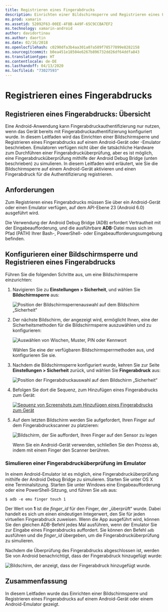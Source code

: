 ```yaml
---
title: Registrieren eines Fingerabdrucks
description: Einrichten einer Bildschirmsperre und Registrieren eines Fingerabdrucks auf einem Android-Gerät oder -Emulator.
ms.prod: xamarin
ms.assetid: 52092F63-00EE-4F8B-A49F-65C9CCBA7EF2
ms.technology: xamarin-android
author: davidortinau
ms.author: daortin
ms.date: 02/16/2018
ms.openlocfilehash: c0290dfa3b4aa301a07a589f78577899e8282158
ms.sourcegitcommit: b0ea451e18504e6267b896732dd26df64ddfa843
ms.translationtype: HT
ms.contentlocale: de-DE
ms.lasthandoff: 04/13/2020
ms.locfileid: "73027593"
---
```

# <a name="enrolling-a-fingerprint"></a>Registrieren eines Fingerabdrucks

## <a name="enrolling-a-fingerprint-overview"></a>Registrieren eines Fingerabdrucks: Übersicht

Eine Android-Anwendung kann Fingerabdruckauthentifizierung nur nutzen, wenn das Gerät bereits mit Fingerabdruckauthentifizierung konfiguriert wurde. In diesem Leitfaden wird das Einrichten einer Bildschirmsperre und Registrieren eines Fingerabdrucks auf einem Android-Gerät oder -Emulator beschrieben. Emulatoren verfügen nicht über die tatsächliche Hardware zum Durchführen einer Fingerabdrucküberprüfung, aber es ist möglich, eine Fingerabdrucküberprüfung mithilfe der Android Debug Bridge (unten beschrieben) zu simulieren.  In diesem Leitfaden wird erläutert, wie Sie die Bildschirmsperre auf einem Android-Gerät aktivieren und einen Fingerabdruck für die Authentifizierung registrieren.

## <a name="requirements"></a>Anforderungen

Zum Registrieren eines Fingerabdrucks müssen Sie über ein Android-Gerät oder einen Emulator verfügen, auf dem API-Ebene 23 (Android 6.0) ausgeführt wird.

Die Verwendung der Android Debug Bridge (ADB) erfordert Vertrautheit mit der Eingabeaufforderung, und die ausführbare **ADB**-Datei muss sich im Pfad (PATH) Ihrer Bash-, PowerShell- oder Eingabeaufforderungsumgebung befinden.

## <a name="configuring-a-screen-lock-and-enrolling-a-fingerprint"></a>Konfigurieren einer Bildschirmsperre und Registrieren eines Fingerabdrucks 

Führen Sie die folgenden Schritte aus, um eine Bildschirmsperre einzurichten:

1. Navigieren Sie zu **Einstellungen > Sicherheit**, und wählen Sie **Bildschirmsperre** aus:

    ![Position der Bildschirmsperrenauswahl auf dem Bildschirm „Sicherheit“](enrolling-fingerprint-images/testing-01.png)

2. Der nächste Bildschirm, der angezeigt wird, ermöglicht Ihnen, eine der Sicherheitsmethoden für die Bildschirmsperre auszuwählen und zu konfigurieren: 

    ![Auswählen von Wischen, Muster, PIN oder Kennwort](enrolling-fingerprint-images/testing-02.png)

   Wählen Sie eine der verfügbaren Bildschirmsperrmethoden aus, und konfigurieren Sie sie.

3. Nachdem die Bildschirmsperre konfiguriert wurde, kehren Sie zur Seite **Einstellungen > Sicherheit** zurück, und wählen Sie **Fingerabdruck** aus:

    ![Position der Fingerabdruckauswahl auf dem Bildschirm „Sicherheit“](enrolling-fingerprint-images/testing-03.png)

4. Befolgen Sie dort die Sequenz, zum Hinzufügen eines Fingerabdrucks zum Gerät:

    [![Sequenz von Screenshots zum Hinzufügen eines Fingerabdrucks zum Gerät](enrolling-fingerprint-images/testing-04-sml.png)](enrolling-fingerprint-images/testing-04.png#lightbox)

5. Auf dem letzten Bildschirm werden Sie aufgefordert, Ihren Finger auf dem Fingerabdruckscanner zu platzieren: 

    ![Bildschirm, der Sie auffordert, Ihren Finger auf den Sensor zu legen](enrolling-fingerprint-images/testing-05.png)

    Wenn Sie ein Android-Gerät verwenden, schließen Sie den Prozess ab, indem mit einem Finger den Scanner berühren. 

### <a name="simulating-a-fingerprint-scan-on-the-emulator"></a>Simulieren einer Fingerabdrucküberprüfung im Emulator

In einem Android-Emulator ist es möglich, eine Fingerabdrucküberprüfung mithilfe der Android Debug Bridge zu simulieren. Starten Sie unter OS X eine Terminalsitzung. Starten Sie unter Windows eine Eingabeaufforderung oder eine PowerShell-Sitzung, und führen Sie `adb` aus:

```shell
$ adb -e emu finger touch 1
```

Der Wert von **1** ist die _finger\_id_ für den Finger, der „überprüft“ wurde. Dabei handelt es sich um einen eindeutigen Integerwert, den Sie für jeden virtuellen Fingerabdruck zuweisen. Wenn die App ausgeführt wird, können Sie den gleichen ADB-Befehl jedes Mal ausführen, wenn der Emulator Sie zur Eingabe eines Fingerabdrucks auffordert. Sie können den Befehl `adb` ausführen und die _finger\_id_ übergeben, um die Fingerabdrucküberprüfung zu simulieren.

Nachdem die Überprüfung des Fingerabdrucks abgeschlossen ist, werden Sie von Android benachrichtigt, dass der Fingerabdruck hinzugefügt wurde:  

![Bildschirm, der anzeigt, dass der Fingerabdruck hinzugefügt wurde.](enrolling-fingerprint-images/testing-06.png)

## <a name="summary"></a>Zusammenfassung 

In diesem Leitfaden wurde das Einrichten einer Bildschirmsperre und Registrieren eines Fingerabdrucks auf einem Android-Gerät oder einem Android-Emulator gezeigt. 

